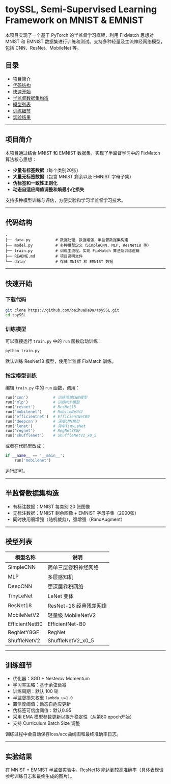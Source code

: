 # toySSL, Semi-Supervised Learning Framework on MNIST & EMNIST

本项目实现了一个基于 PyTorch 的半监督学习框架，利用 FixMatch 思想对 MNIST 和 EMNIST 数据集进行训练和测试。支持多种轻量及主流神经网络模型，包括 CNN、ResNet、MobileNet 等。

## 目录

- [项目简介](#项目简介)
- [代码结构](#代码结构)
- [快速开始](#快速开始)
- [半监督数据集构造](#半监督数据集构造)
- [模型列表](#模型列表)
- [训练细节](#训练细节)
- [实验结果](#实验结果)

---

## 项目简介

本项目通过结合 MNIST 和 EMNIST 数据集，实现了半监督学习中的 FixMatch 算法核心思想：

- **少量有标签数据**（每个类别20张）
- **大量无标签数据**（包含 MNIST 剩余以及 EMNIST 字母子集）
- **伪标签和一致性正则化**
- **动态自适应阈值调整和熵最小化损失**

支持多种模型训练与评估，方便实验和学习半监督学习技术。

---

## 代码结构

```
.
├── data.py           # 数据处理，数据增强，半监督数据集构建
├── model.py          # 多种模型定义（SimpleCNN, MLP, ResNet18 等）
├── train.py          # 训练主流程，实现 FixMatch 算法及训练逻辑
├── README.md         # 项目说明文件
└── data/             # 存储 MNIST 和 EMNIST 数据
```

---

## 快速开始

### 下载代码

```bash
git clone https://github.com/baihuaDaDa/toySSL.git
cd toySSL
```

### 训练模型

可以直接运行 `train.py` 中的 `run` 函数启动训练：

```bash
python train.py
```

默认训练 ResNet18 模型，使用半监督 FixMatch 训练。

### 指定模型训练

编辑 `train.py` 中的 `run` 函数，调用：

```python
run('cnn')           # 训练简单CNN模型
run('mlp')           # 训练MLP模型
run('resnet')        # ResNet18
run('mobilenet')     # MobileNetV2
run('efficientnet')  # EfficientNetB0
run('deepcnn')       # 深度CNN模型
run('lenet')         # 简单TinyLeNet
run('regnet')        # RegNetY8GF
run('shufflenet')    # ShuffleNetV2_x0_5
```

或者在代码里改成：

```python
if __name__ == '__main__':
    run('mobilenet')
```

运行即可。

---

## 半监督数据集构造

- 有标注数据：MNIST 每类别 20 张图像
- 无标注数据：MNIST 剩余图像 + EMNIST 字母子集（2000张）
- 同时使用弱增强（随机裁剪），强增强（RandAugment）

---

## 模型列表

| 模型名称    | 说明                       |
|-------------|----------------------------|
| SimpleCNN   | 简单三层卷积神经网络       |
| MLP         | 多层感知机                 |
| DeepCNN     | 更深层卷积网络             |
| TinyLeNet   | LeNet 变体                 |
| ResNet18    | ResNet-18 经典残差网络     |
| MobileNetV2 | 轻量级 MobileNetV2         |
| EfficientNetB0 | EfficientNet-B0           |
| RegNetY8GF  | RegNet                     |
| ShuffleNetV2| ShuffleNetV2_x0_5          |

---

## 训练细节

- 优化器：SGD + Nesterov Momentum
- 学习率策略：基于余弦衰减
- 训练周期：默认 100 轮
- 半监督损失权重 `lambda_u=1.0`
- 置信度阈值：动态自适应更新
- 伪标签可信度阈值：默认0.95
- 采用 EMA 模型参数更新以提升稳定性（从第80 epoch开始）
- 支持 Curriculum Batch Size 调整

训练过程中会自动保存loss/acc曲线图和最终准确率日志。

---

## 实验结果

在 MNIST + EMNIST 半监督实验中，ResNet18 能达到较高准确率（具体表现请参考训练日志和最终生成的图片）。
